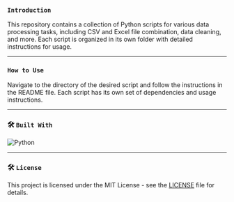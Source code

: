 ### <center><p align = "left">`Introduction`</p> </center>
This repository contains a collection of Python scripts for various data processing tasks, including CSV and Excel file combination, data cleaning, and more. Each script is organized in its own folder with detailed instructions for usage.

<hr>

### <center><p align = "left">`How to Use`</p> </center>
Navigate to the directory of the desired script and follow the instructions in the README file. Each script has its own set of dependencies and usage instructions.

<hr>

### <center><p align = "left">🛠️ `Built With`</p> </center>
![Python](https://img.shields.io/badge/python-3670A0?style=for-the-badge&logo=python&logoColor=ffdd54)

<hr>

### <center><p align = "left">🛠️ `License`</p> </center> 
This project is licensed under the MIT License - see the [LICENSE](LICENSE) file for details.
